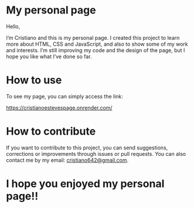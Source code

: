 # My personal page

Hello, 

I’m Cristiano and this is my personal page. I created this project to learn more about HTML, CSS and JavaScript, and also to show some of my work and interests. I’m still improving my code and the design of the page, but I hope you like what I’ve done so far.

# How to use

To see my page, you can simply access the link:

https://cristianoestevespage.onrender.com/

# How to contribute

If you want to contribute to this project, you can send suggestions, corrections or improvements through issues or pull requests. You can also contact me by my email: cristiano642@gmail.com.

# I hope you enjoyed my personal page!!

